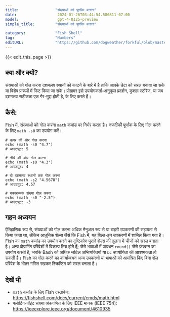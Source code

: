 ```yaml
---
title:                "संख्याओं को पूर्णांक बनाना"
date:                  2024-01-26T03:44:54.580811-07:00
model:                 gpt-4-0125-preview
simple_title:         "संख्याओं को पूर्णांक बनाना"

category:             "Fish Shell"
tag:                  "Numbers"
editURL:              "https://github.com/dogweather/forkful/blob/master/content/hi/fish-shell/rounding-numbers.md"
---
```


{{< edit_this_page >}}

## क्या और क्यों?
संख्याओं को गोल करना दशमलव स्थानों को काटने के बारे में है ताकि आपके डेटा को सरल बनाया जा सके या विशेष प्रारूपों में फिट किया जा सके। प्रोग्रामर इसे उपयोगकर्ता-अनुकूल प्रदर्शन, कुशल स्टोरेज, या जब दशमलव सटीकता एक गैर-मुद्दा होती है, के लिए करते हैं।

## कैसे:
Fish में, संख्याओं को गोल करना `math` कमांड पर निर्भर करता है। नजदीकी पूर्णांक के लिए गोल करने के लिए `math -s0` का उपयोग करें।

```fish
# ऊपर की ओर गोल करना
echo (math -s0 "4.7")
# आउटपुट: 5

# नीचे की ओर गोल करना
echo (math -s0 "4.3")
# आउटपुट: 4

# दो दशमलव स्थानों तक गोल करना
echo (math -s2 "4.5678")
# आउटपुट: 4.57

# नकारात्मक संख्या गोल करना
echo (math -s0 "-2.5")
# आउटपुट: -3
```

## गहन अध्ययन
ऐतिहासिक रूप से, संख्याओं को गोल करना अधिक मैनुअल रूप से या बाहरी उपकरणों की सहायता से किया जाता था, लेकिन आधुनिक शेल्स जैसे कि Fish में, यह बिल्ड-इन उपकरणों में शामिल किया गया है। Fish का `math` कमांड का उपयोग करने का दृष्टिकोण पुराने शेल्स की तुलना में चीजों को सरल बनाता है। अन्य प्रोग्रामिंग परिवेशों में विकल्प भिन्न होते हैं; जैसे भाषाओं में पायथन `round()` जैसे फ़ंक्शन का उपयोग करती है, जबकि Bash को अधिक जटिल अभिव्यक्तियों या `bc` उपयोगिता की आवश्यकता हो सकती है। Fish का गोल करने का कार्यान्वयन अन्य उपकरणों या भाषाओं को आमंत्रित किए बिना शेल परिवेश के भीतर गणित रखकर स्क्रिप्टिंग को सरल बनाता है।

## देखें भी
- `math` कमांड के लिए Fish दस्तावेज: https://fishshell.com/docs/current/cmds/math.html
- फ्लोटिंग-पॉइंट संख्या अंकगणित के लिए IEEE मानक (IEEE 754): https://ieeexplore.ieee.org/document/4610935
